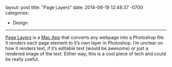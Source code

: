 layout: post
title:  "Page Layers"
date:   2014-06-19 12:48:37 -0700
categories:
  - Design
---

 [Page Layers](http://www.pagelayers.com)  is a  [Mac App](https://itunes.apple.com/us/app/page-layers/id437835477?mt=12&affId=2211717&ign-mpt=uo%3D4)  that converts any webpage into a Photoshop file. It renders each page element to it’s own layer in Photoshop. I’m unclear on how it renders text, if it’s editable text (would be awesome) or just a rendered image of the text. Either way, this is a cool piece of tech and could be really useful.
